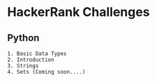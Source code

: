 # HackerRank Challenges

## Python
    
    1. Basic Data Types
    2. Introduction
    3. Strings
    4. Sets (Coming soon....)
